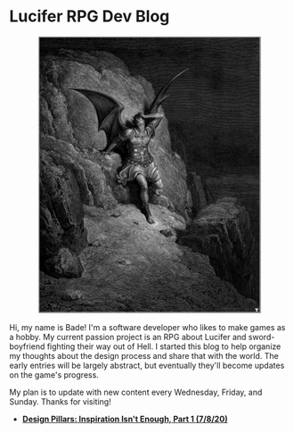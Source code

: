 # Lucifer RPG Dev Blog
<p align="center">
  <img width=400 src="./f861226a73e94460c0d8ea150ac741f1.jpg">
</p>

Hi, my name is Bade! I'm a software developer who likes to make games as a hobby. My current passion project is an RPG about Lucifer and sword-boyfriend fighting their way out of Hell. I started this blog to help organize my thoughts about the design process and share that with the world. The early entries will be largely abstract, but eventually they'll become updates on the game's progress.

My plan is to update with new content every Wednesday, Friday, and Sunday. Thanks for visiting!

- [**Design Pillars: Inspiration Isn't Enough, Part 1 (7/8/20)**](./entry01-pillarspt1.md)
